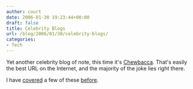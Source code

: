 ```yaml
---
author: court
date: 2006-01-30 19:23:44+00:00
draft: false
title: Celebrity Blogs
url: /blog/2006/01/30/celebrity-blogs/
categories:
- Tech
---
```


Yet another celebrity blog of note, this time it's [Chewbacca](http://huuuuuurrnnnnnnnnnnn.blogspot.com/).  That's easily the best URL on the Internet, and the majority of the joke lies right there.  

I have [covered](http://www.vallentyne.com/blog/archives/2005/04/hulks_blog.html) a few of these [before](http://www.vallentyne.com/blog/archives/2005/05/and_finally.html).
